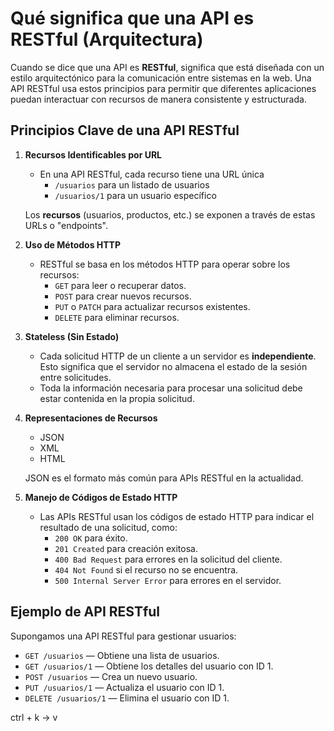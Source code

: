 # Qué significa que una API es RESTful (Arquitectura)

Cuando se dice que una API es **RESTful**, significa que está diseñada con un estilo arquitectónico para la comunicación entre sistemas en la web. Una API RESTful usa estos principios para permitir que diferentes aplicaciones puedan interactuar con recursos de manera consistente y estructurada.

## Principios Clave de una API RESTful

1. **Recursos Identificables por URL**
   - En una API RESTful, cada recurso tiene una URL  única
     - `/usuarios` para un listado de usuarios 
     - `/usuarios/1` para un usuario específico

    Los **recursos** (usuarios, productos, etc.) se exponen a través de estas URLs o "endpoints".

2. **Uso de Métodos HTTP**
   - RESTful se basa en los métodos HTTP para operar sobre los recursos:
     - `GET` para leer o recuperar datos.
     - `POST` para crear nuevos recursos.
     - `PUT` o `PATCH` para actualizar recursos existentes.
     - `DELETE` para eliminar recursos.

3. **Stateless (Sin Estado)**
   - Cada solicitud HTTP de un cliente a un servidor es **independiente**. Esto significa que el servidor no almacena el estado de la sesión entre solicitudes.
   - Toda la información necesaria para procesar una solicitud debe estar contenida en la propia solicitud.

4. **Representaciones de Recursos**
   - JSON 
   - XML
   - HTML

   JSON es el formato más común para APIs RESTful en la actualidad.


5. **Manejo de Códigos de Estado HTTP**
   - Las APIs RESTful usan los códigos de estado HTTP para indicar el resultado de una solicitud, como:
     - `200 OK` para éxito.
     - `201 Created` para creación exitosa.
     - `400 Bad Request` para errores en la solicitud del cliente.
     - `404 Not Found` si el recurso no se encuentra.
     - `500 Internal Server Error` para errores en el servidor.


## Ejemplo de API RESTful

Supongamos una API RESTful para gestionar usuarios:

- `GET /usuarios` — Obtiene una lista de usuarios.
- `GET /usuarios/1` — Obtiene los detalles del usuario con ID 1.
- `POST /usuarios` — Crea un nuevo usuario.
- `PUT /usuarios/1` — Actualiza el usuario con ID 1.
- `DELETE /usuarios/1` — Elimina el usuario con ID 1.


ctrl + k -> v